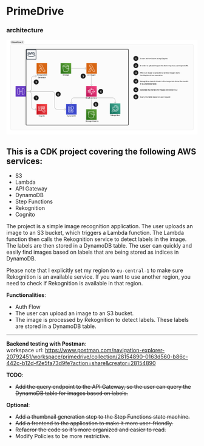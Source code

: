 # PrimeDrive

### architecture
![architecture](img/PD_diagram.png)


## This is a CDK project covering the following AWS services:
- S3
- Lambda
- API Gateway
- DynamoDB
- Step Functions
- Rekognition
- Cognito

The project is a simple image recognition application. The user uploads an image to an S3 bucket, which triggers a Lambda function. The Lambda function then calls the Rekognition service to detect labels in the image. The labels are then stored in a DynamoDB table. The user can quickly and easily find images based on labels that are being stored as indices in DynamoDB.

Please note that I explicitly set my region to `eu-central-1` to make sure Rekognition is an available service. If you want to use another region, you need to check if Rekognition is available in that region.


**Functionalities**:
- Auth Flow 
- The user can upload an image to an S3 bucket.
- The image is processed by Rekognition to detect labels. These labels are stored in a DynamoDB table.
---

**Backend testing with Postman**:\
workspace url: https://www.postman.com/navigation-explorer-20792451/workspace/primedrive/collection/28154890-0163d560-b86c-442c-b12d-f2e5fa73d9fe?action=share&creator=28154890

**TODO**:
- ~~Add the query endpoint to the API Gateway, so the user can query the DynamoDB table for images based on labels.~~

**Optional**:
- ~~Add a thumbnail generation step to the Step Functions state machine.~~
- ~~Add a frontend to the application to make it more user-friendly.~~
- ~~Refacror the code so it's more organized and easier to read.~~
- Modify Policies to be more restrictive.
